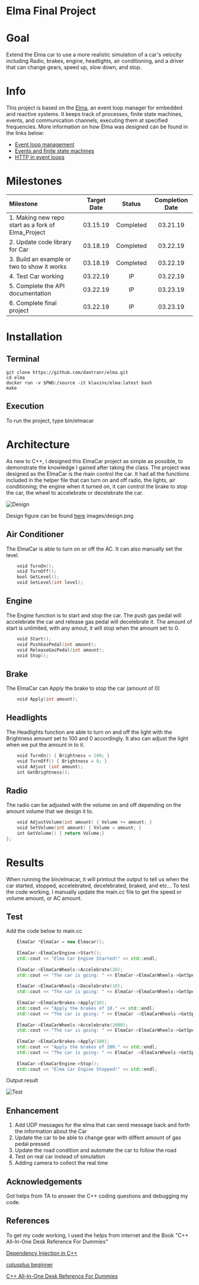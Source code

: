 Elma Final Project
===

Goal
===
Extend the Elma car to use a more realistic simulation of a car's velocity including Radio, brakes, engine, headlights, air conditioning, and a driver that can change gears, speed up, slow down, and stop. 

Info
===
This project is based on the [Elma](http://klavinslab.org/elma), an event loop manager for embedded and reactive systems. It keeps track of processes, finite state machines, events, and communication channels, executing them at specified frequencies. 
More information on how Elma was designed can be found in the links below:
- [Event loop management](https://github.com/klavins/ECEP520/tree/master/week_6)
- [Events and finite state machines](https://github.com/klavins/ECEP520/tree/master/week_7)
- [HTTP in event loops](https://github.com/klavins/ECEP520/blob/master/week_8)


Milestones
===

|Milestone                                          | Target Date   | Status    | Completion Date|
|:---                                               | :---:         | :---:     |   :---:        |
|1. Making new repo start as a fork of Elma_Project |03.15.19       |Completed  |   03.21.19     |
|2. Update code library for Car                     |03.18.19       |Completed  |   03.22.19     |
|3. Build an example or two to show it works        |03.18.19       |Completed  |   03.22.19     |
|4. Test Car working                                |03.22.19       |IP  |   03.22.19     |
|5. Complete the API documentation                  |03.22.19       |IP  |   03.23.19     |
|6. Complete final project                          |03.22.19       |IP  |   03.23.19     |


Installation
===

Terminal
---

    git clone https://github.com/dantranr/elma.git
    cd elma
    docker run -v $PWD:/source -it klavins/elma:latest bash
    make


Execution
---
To run the project, type
    bin/elmacar


Architecture
===

As new to C++, I designed this ElmaCar project as simple as possible, to demonstrate the knowledge I gained after taking the class. The project was designed as the ElmaCar is the main control the car. It had all the functions included in the helper file that can turn on and off radio, the lights, air conditioning; the engine when it turned on, it can control the brake to stop the car, the wheel to accelebrate or decelebrate the car. 

![Design][design]

[design]: https://github.com/dantranr/elma/blob/master/images/design.png "Elma Car design"

Design figure can be found [here](https://github.com/dantranr/elma/blob/master/images/design.png) 
images/design.png


Air Conditioner
---
The ElmaCar is able to turn on or off the AC. It can also manually set the level.
```c++
    void TurnOn();
    void TurnOff();
    bool GetLevel();
    void SetLevel(int level);
```

Engine
---
The Engine function is to start and stop the car. The push gas pedal will accelebrate the car and release gas pedal will decelebrate it. The amount of start is unlimited, with any amout, it will stop when the amount set to 0.

```c++
    void Start();
    void PushGasPedal(int amount);
    void ReleaseGasPedal(int amount);
    void Stop();
```

Brake
---
The ElmaCar can Apply the brake to stop the car (amount of 0)

```c++
    void Apply(int amount);
```

Headlights
---
The Headlights function are able to turn on and off the light with the Brightness amount set to 100 and 0 accordingly. It also can adjust the light when we put the amount in to it. 

```c++
    void TurnOn() { Brightness = 100; }
    void TurnOff() { Brightness = 0; }
    void Adjust (int amount);
    int GetBrightness();
```


Radio
---
The radio can be adjusted with the volume on and off depending on the amount volume that we design it to.  

```c++
    void AdjustVolume(int amount) { Volume += amount; }
    void SetVolume(int amount) { Volume = amount; }
    int GetVolume() { return Volume;}
};

```


Results
===

When running the bin/elmacar, it will printout the output to tell us when the car started, stopped, accelebrated, decelebrated, braked, and etc... To test the code working, I manually update the main.cc file to get the speed or volume amount, or AC amount. 

Test
---

Add the code below to main.cc

```c++
	ElmaCar *ElmaCar = new Elmacar();
	
	ElmaCar->ElmaCarEngine->Start();
	std::cout << "Elma Car Engine Started!" << std::endl;
	
	ElmaCar->ElmaCarWheels->Accelebrate(20);
	std::cout << "The car is going: " << ElmaCar->ElmaCarWheels->GetSpeed() << std::endl;
	
    ElmaCar->ElmaCarWheels->Decelebrate(10);
	std::cout << "The car is going: " << ElmaCar->ElmaCarWheels->GetSpeed() << std::endl;
	
	ElmaCar->ElmaCarBrakes->Apply(10);
	std::cout << "Apply the brakes of 10." << std::endl;
	std::cout << "The car is going: " << ElmaCar ->ElmaCarWheels->GetSpeed() << std::endl;
	
    ElmaCar->ElmaCarWheels->Accelebrate(1000);
	std::cout << "The car is going: " << ElmaCar->ElmaCarWheels->GetSpeed() << std::endl;
	
	ElmaCar->ElmaCarBrakes->Apply(100);
	std::cout << "Apply the brakes of 100." << std::endl;
	std::cout << "The car is going: " << ElmaCar ->ElmaCarWheels->GetSpeed() << std::endl;
    
	ElmaCar->ElmaCarEngine->Stop();
	std::cout << "Elma Car Engine Stopped!" << std::endl;

```

Output result

![Test][test1]

[test1]: https://github.com/dantranr/elma/blob/master/images/test_output1.png "Elma Car test result"


Enhancement 
---
1. Add UDP messages for the elma that can send message back and forth the information about the Car 
1. Update the car to be able to change gear with diffent amount of gas pedal pressed
1. Update the road condition and automate the car to follow the road
1. Test on real car instead of simulation
1. Adding camera to collect the real time


Acknowledgements
---
Got helps from TA to answer the C++ coding questions and debugging my code. 


References
---
To get my code working, I used the helps from internet and the Book "C++ All-In-One Desk Reference For Dummies"

[Dependency Injection in C++](https://vladris.com/blog/2016/07/06/dependency-injection-in-c.html)

[cplusplus beginner](http://www.cplusplus.com/forum/beginner/216417/)

[C++ All-In-One Desk Reference For Dummies](https://www.amazon.com/All-One-Desk-Reference-Dummies/dp/0470317353)



